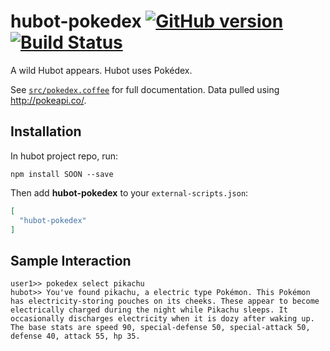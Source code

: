 # hubot-pokedex [![GitHub version](https://badge.fury.io/gh/fleeting%2Fhubot-pokedex.svg)](https://badge.fury.io/gh/fleeting%2Fhubot-pokedex) [![Build Status](https://travis-ci.org/fleeting/hubot-pokedex.svg?branch=master)](https://travis-ci.org/fleeting/hubot-pokedex)

A wild Hubot appears. Hubot uses Pokédex.

See [`src/pokedex.coffee`](src/pokedex.coffee) for full documentation. Data pulled using http://pokeapi.co/.

## Installation

In hubot project repo, run:

`npm install SOON --save`

Then add **hubot-pokedex** to your `external-scripts.json`:

```json
[
  "hubot-pokedex"
]
```

## Sample Interaction

```
user1>> pokedex select pikachu
hubot>> You've found pikachu, a electric type Pokémon. This Pokémon has electricity-storing pouches on its cheeks. These appear to become electrically charged during the night while Pikachu sleeps. It occasionally discharges electricity when it is dozy after waking up. The base stats are speed 90, special-defense 50, special-attack 50, defense 40, attack 55, hp 35.
```
